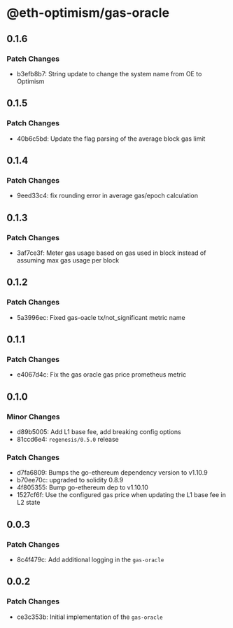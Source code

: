 # @eth-optimism/gas-oracle

## 0.1.6

### Patch Changes

- b3efb8b7: String update to change the system name from OE to Optimism

## 0.1.5

### Patch Changes

- 40b6c5bd: Update the flag parsing of the average block gas limit

## 0.1.4

### Patch Changes

- 9eed33c4: fix rounding error in average gas/epoch calculation

## 0.1.3

### Patch Changes

- 3af7ce3f: Meter gas usage based on gas used in block instead of assuming max gas usage per block

## 0.1.2

### Patch Changes

- 5a3996ec: Fixed gas-oacle tx/not_significant metric name

## 0.1.1

### Patch Changes

- e4067d4c: Fix the gas oracle gas price prometheus metric

## 0.1.0

### Minor Changes

- d89b5005: Add L1 base fee, add breaking config options
- 81ccd6e4: `regenesis/0.5.0` release

### Patch Changes

- d7fa6809: Bumps the go-ethereum dependency version to v1.10.9
- b70ee70c: upgraded to solidity 0.8.9
- 4f805355: Bump go-ethereum dep to v1.10.10
- 1527cf6f: Use the configured gas price when updating the L1 base fee in L2 state

## 0.0.3

### Patch Changes

- 8c4f479c: Add additional logging in the `gas-oracle`

## 0.0.2

### Patch Changes

- ce3c353b: Initial implementation of the `gas-oracle`
